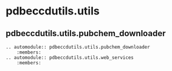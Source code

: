 # pdbeccdutils.utils

## pdbeccdutils.utils.pubchem_downloader

```eval_rst
.. automodule:: pdbeccdutils.utils.pubchem_downloader
    :members:
.. automodule:: pdbeccdutils.utils.web_services
    :members:    
```
